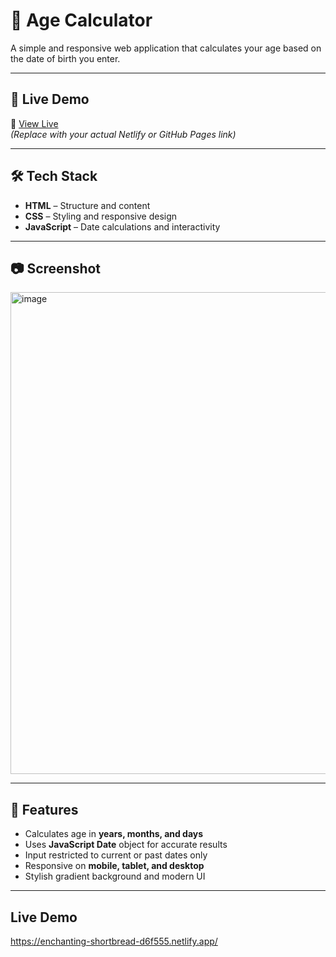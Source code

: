 # 🎂 Age Calculator

A simple and responsive web application that calculates your age based on the date of birth you enter.

---

## 📌 Live Demo

🔗 [View Live](https://your-live-link.netlify.app/)  
*(Replace with your actual Netlify or GitHub Pages link)*

---

## 🛠️ Tech Stack

- **HTML** – Structure and content
- **CSS** – Styling and responsive design
- **JavaScript** – Date calculations and interactivity

---

## 📷 Screenshot

<img width="1264" height="771" alt="image" src="https://github.com/user-attachments/assets/d129e997-812c-41aa-bc9f-c7865b296919" />

---

## 🚀 Features

- Calculates age in **years, months, and days**
- Uses **JavaScript Date** object for accurate results
- Input restricted to current or past dates only
- Responsive on **mobile, tablet, and desktop**
- Stylish gradient background and modern UI

---

## Live Demo
https://enchanting-shortbread-d6f555.netlify.app/
